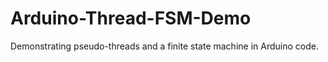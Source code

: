 # Arduino-Thread-FSM-Demo
Demonstrating pseudo-threads and a finite state machine in Arduino code. 
